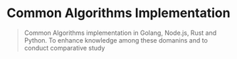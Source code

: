 # Common Algorithms Implementation

> Common Algorithms implementation in Golang, Node.js, Rust and Python. To enhance knowledge among these domanins and to conduct comparative study
